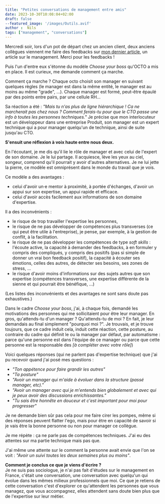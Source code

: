 ```yaml
---
title: "Petites conversations de management entre amis"
date: 2023-10-30T10:08:04+02:00
draft: false
--featured_image: '/images/Outils.avif'
author :  Nils
tags: ["management", "conversations"]
---
```







Mercredi soir, lors d'un pot de départ chez un ancien client, deux anciens collègues viennent me faire des feedbacks sur [mon dernier article](https://www.nilslesieur.fr/2023/10/quelques-outils-de-management/), un article sur le management. Merci pour les feedbacks !

Puis l'un d'entre eux s'étonne du modèle *Choose your boss* qu'OCTO a mis en place. Il est curieux, me demande comment ça marche.

Comment ça marche ?
Chaque octo choisit son manager en suivant quelques règles (le manager est dans la même entité, le manager est au moins au même "grade", ...). Chaque manager est formé, peut-être épaulé par des points entre pairs, par une cellule RH...

Sa réaction a été : *"Mais tu n'as plus de ligne hiérarchique ! Ca ne marcherait pas chez nous ? Comment ferais-tu pour que le CTO passe une info à toutes les personnes techniques."*
Je précise que mon interlocuteur est un développeur dans une entreprise Produit, son manager est un expert technique qui a pour manager quelqu'un de technique, ainsi de suite jusqu'au CTO.

**S'ensuit une réflexion à voix haute entre nous deux.**

En l'écoutant, je me dis qu'il lie le rôle de manager et avec celui de l'expert de son domaine. Je le lui partage. Il acquiesce, lève les yeux au ciel, songeur, comprend qu'il pourrait y avoir d'autres alternatives. Je ne lui jette la pierre, ce modèle est omniprésent dans le monde du travail que je vois.

Ce modèle a des avantages :  
  
* celui d'avoir un·e mentor à proximité, à portée d'échanges, d'avoir un appui sur son expertise, un appui rapide et efficace.  
* celui d'avoir accès facilement aux informations de son domaine d'expertise.  

Il a des inconvénients :  

* le risque de trop travailler l'expertise les personnes,  
* le risque de ne pas développer de compétences plus transverses (ce qui peut être utile à l'entreprise), je pense, par exemple, à la gestion de conflit, à la facilitation.  
* le risque de ne pas développer les compétences de type *soft skills* : l'écoute active, la capacité à demander des feedbacks, à en formuler y compris des compliqués, y compris des positifs (pas si simple de donner un vrai bon feedback positif), la capacité à écouter ses émotions, celles des autres, de détecter ses besoins, ses zones de stress, ...  
* le risque d'avoir moins d'informations sur des sujets autres que son expertise (compétences transverses, une expertise différente de la sienne et qui pourrait être bénéfique, ...)  

(Les listes des inconvénients et des avantages ne sont sans doute pas exhaustives.)


Dans le cadre *Choose your boss*, j'ai, à chaque fois, demandé les motivations des personnes qui me sollicitaient pour être leur manager. En gros, qu'attends-tu d'un manager ? Qu'attends-tu de moi ? En fait, je leur demandais au final simplement "pourquoi moi ?".
Je trouvais, et je trouve toujours, que ce cadre induit cela, induit cette réaction, cette posture, au contraire du cadre qui définit le ou la manager par défaut, par automatisme : parce qu'une personne est dans l'équipe de ce manager ou parce que cette personne est la responsable des *[à compléter avec votre rôle]*)

Voici quelques réponses (qui ne parlent pas d'expertise technique) que j'ai pu recevoir quand j'ai posé mes questions :  
  
* *"Ton appétence pour faire grandir les autres"*  
* *"Ta posture"*  
* *"Avoir un manager qui m'aide à évoluer dans la structure (passé manager, etc)."*  
* *"Avoir un manager avec qui je m'entends bien globalement et avec qui je peux avoir des discussions enrichissantes."*  
* *"Tu sais être honnête en douceur et c'est important pour moi pour progresser"*  

Je ne demande bien sûr pas cela pour me faire cirer les pompes, même si des réponses peuvent flatter l'ego, mais pour être en capacité de savoir si je vais être la bonne personne ou non pour manager ce collègue.

Je me répète : ça ne parle pas de compétences techniques. J'ai eu des attentes sur ma partie technique mais pas que.

J'ai même une attente sur le comment la personne avait envie que l'on se voit : *"Avoir un suivi toutes les deux semaines plus ou moins"*.

**Comment je conclus ce que je viens d'écrire ?**  
Je ne suis pas sociologue, je n'ai pas fait d'études sur le management en France, c'était une conversation, une conversation avec quelqu'un qui évolue dans les mêmes milieux professionnels que moi.
Ce que je retiens de cette conversation c'est d'explorer ce qu'attendent les personnes que vous managez, que vous accompagnez, elles attendent sans doute bien plus que de l'expertise sur leur métier.










